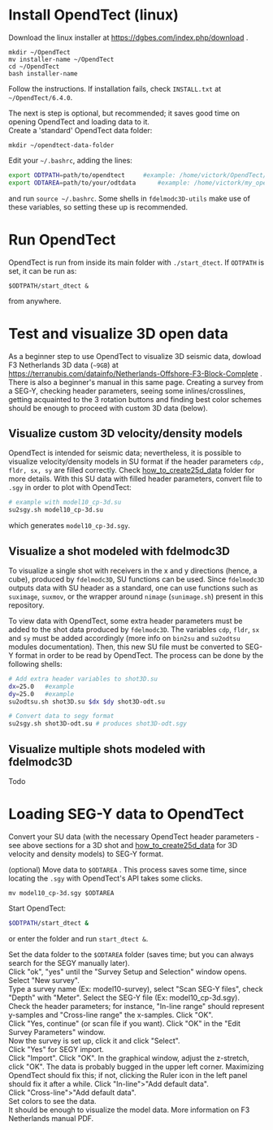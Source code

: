 # Install OpendTect (linux)

Download the linux installer at https://dgbes.com/index.php/download . 
```
mkdir ~/OpendTect 
mv installer-name ~/OpendTect
cd ~/OpendTect
bash installer-name
```
Follow the instructions. If installation fails, check `INSTALL.txt` at `~/OpendTect/6.4.0`.  

The next is step is optional, but recommended; it saves good time on opening OpendTect and loading data to it.  
Create a 'standard' OpendTect data folder:
```
mkdir ~/opendtect-data-folder
```

Edit your `~/.bashrc`, adding the lines:
```sh
export ODTPATH=path/to/opendtect     #example: /home/victork/OpendTect/6.4.0
export ODTAREA=path/to/your/odtdata      #example: /home/victork/my_opendtect_data/
```
and run `source ~/.bashrc`. Some shells in `fdelmodc3D-utils` make use of these variables, so setting these up is recommended. 

# Run OpendTect

OpendTect is run from inside its main folder with `./start_dtect`. If `ODTPATH` is set, it can be run as:
```
$ODTPATH/start_dtect &
``` 
from anywhere.

# Test and visualize 3D open data

As a beginner step to use OpendTect to visualize 3D seismic data, dowload F3 Netherlands 3D data (`~9GB`)
at https://terranubis.com/datainfo/Netherlands-Offshore-F3-Block-Complete . There is also a beginner's manual 
in this same page. Creating a survey from a SEG-Y, checking header parameters, seeing some inlines/crosslines, 
getting acquainted to the 3 rotation buttons and finding best color schemes should be enough to proceed with 
custom 3D data (below).

## Visualize custom 3D velocity/density models

OpendTect is intended for seismic data; nevertheless, it is possible to visualize velocity/density models in SU format if the 
header parameters `cdp, fldr, sx, sy` are filled correctly. Check [how_to_create25d_data](https://github.com/vkrGitHub/fdelmodc3D-utils/tree/master/how_to_create25d_data) folder for more details. With this SU data 
with filled header parameters, convert file to `.sgy` in order to plot with OpendTect:
```sh
# example with model10_cp-3d.su
su2sgy.sh model10_cp-3d.su
```
which generates `model10_cp-3d.sgy`. 

## Visualize a shot modeled with fdelmodc3D

To visualize a single shot with receivers in the x and y directions (hence, a cube), produced by `fdelmodc3D`, SU functions can be 
used. Since `fdelmodc3D` outputs data with SU header as a standard, one can use functions such as `suximage`, `suxmov`, or the wrapper 
around `nimage` (`sunimage.sh`) present in this repository.

To view data with OpendTect, some extra header parameters must be added to the shot data produced by `fdelmodc3D`. The variables 
`cdp`, `fldr`, `sx` and `sy` must be added accordingly (more info on `bin2su` and `su2odtsu` modules documentation). Then, this 
new SU file must be converted to SEG-Y format in order to be read by OpendTect. The process can be done by the following shells:
```sh
# Add extra header variables to shot3D.su 
dx=25.0   #example
dy=25.0   #example
su2odtsu.sh shot3D.su $dx $dy shot3D-odt.su

# Convert data to segy format
su2sgy.sh shot3D-odt.su # produces shot3D-odt.sgy
```

## Visualize multiple shots modeled with fdelmodc3D

Todo

# Loading SEG-Y data to OpendTect

Convert your SU data (with the necessary OpendTect header parameters - see above sections for a 3D shot and  [how_to_create25d_data](https://github.com/vkrGitHub/fdelmodc3D-utils/tree/master/how_to_create25d_data) for 3D velocity and density models) to SEG-Y 
format.


(optional) Move data to `$ODTAREA` . This process saves some time, since locating the `.sgy` 
with OpendTect's API takes some clicks. 
```
mv model10_cp-3d.sgy $ODTAREA
```

Start OpendTect: 
```sh
$ODTPATH/start_dtect &
```
or enter the folder and run `start_dtect &`.

Set the data folder to the `$ODTAREA` folder (saves time; but you can always search for the SEGY manually later).  
Click "ok", "yes" until the "Survey Setup and Selection" window opens.  
Select "New survey".  
Type a survey name (Ex: model10-survey), select "Scan SEG-Y files", check "Depth" with "Meter". 
Select the SEG-Y file (Ex: model10_cp-3d.sgy).  
Check the header parameters; for instance, "In-line range" should represent y-samples and "Cross-line range" the x-samples. 
Click "OK".  
Click "Yes, continue" (or scan file if you want).
Click "OK" in the "Edit Survey Parameters" window.  
Now the survey is set up, click it and click "Select".  
Click "Yes" for SEGY import.  
Click "Import".
Click "OK".
In the graphical window, adjust the z-stretch, click "OK". The data is probably bugged in the upper left corner. Maximizing 
OpendTect should fix this; if not, clicking the Ruler icon in the left panel should fix it after a while. 
Click "In-line">"Add default data".  
Click "Cross-line">"Add default data".  
Set colors to see the data.   
It should be enough to visualize the model data. More information on F3 Netherlands manual PDF.  












